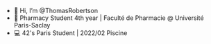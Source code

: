 - 👋 Hi, I’m @ThomasRobertson
- 💊 Pharmacy Student 4th year | Faculté de Pharmacie @ Université Paris-Saclay
- 💻 42's Paris Student | 2022/02 Piscine

<!---
ThomasRobertson/ThomasRobertson is a ✨ special ✨ repository because its `README.md` (this file) appears on your GitHub profile.
You can click the Preview link to take a look at your changes.
--->
